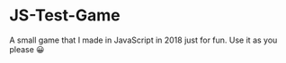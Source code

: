 # JS-Test-Game

A small game that I made in JavaScript in 2018 just for fun. Use it as you please 😀
